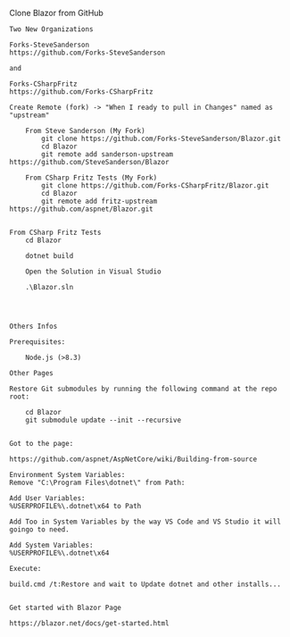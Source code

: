 Clone Blazor from GitHub

	Two New Organizations
	
	Forks-SteveSanderson
	https://github.com/Forks-SteveSanderson
	
	and
	
	Forks-CSharpFritz
	https://github.com/Forks-CSharpFritz

	Create Remote (fork) -> "When I ready to pull in Changes" named as "upstream"

		From Steve Sanderson (My Fork)
			git clone https://github.com/Forks-SteveSanderson/Blazor.git
			cd Blazor
			git remote add sanderson-upstream https://github.com/SteveSanderson/Blazor
		
		From CSharp Fritz Tests (My Fork)
			git clone https://github.com/Forks-CSharpFritz/Blazor.git
			cd Blazor
			git remote add fritz-upstream https://github.com/aspnet/Blazor.git
  

	From CSharp Fritz Tests
		cd Blazor

		dotnet build

		Open the Solution in Visual Studio

		.\Blazor.sln


	
	
	Others Infos
	
	Prerequisites:

		Node.js (>8.3)

	Other Pages	
		
	Restore Git submodules by running the following command at the repo root:

		cd Blazor
		git submodule update --init --recursive
		
		
	Got to the page: 
	
	https://github.com/aspnet/AspNetCore/wiki/Building-from-source
	
	Environment System Variables:
	Remove "C:\Program Files\dotnet\" from Path:
	
	Add User Variables:
	%USERPROFILE%\.dotnet\x64 to Path
	
	Add Too in System Variables by the way VS Code and VS Studio it will goingo to need.
	
	Add System Variables:
	%USERPROFILE%\.dotnet\x64
	
	Execute:
	
	build.cmd /t:Restore and wait to Update dotnet and other installs...
	
	
	Get started with Blazor Page

	https://blazor.net/docs/get-started.html	
	
	
	
	
	
	
	